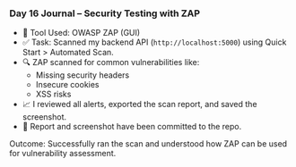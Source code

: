 ### Day 16 Journal – Security Testing with ZAP

- 🧰 Tool Used: OWASP ZAP (GUI)
- ✅ Task: Scanned my backend API (`http://localhost:5000`) using Quick Start > Automated Scan.
- 🔍 ZAP scanned for common vulnerabilities like:
  - Missing security headers
  - Insecure cookies
  - XSS risks
- 📈 I reviewed all alerts, exported the scan report, and saved the screenshot.
- 📄 Report and screenshot have been committed to the repo.

Outcome: Successfully ran the scan and understood how ZAP can be used for vulnerability assessment.
